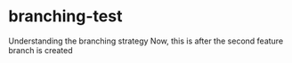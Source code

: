 # branching-test
Understanding the branching strategy
Now, this is after the second feature branch is created

